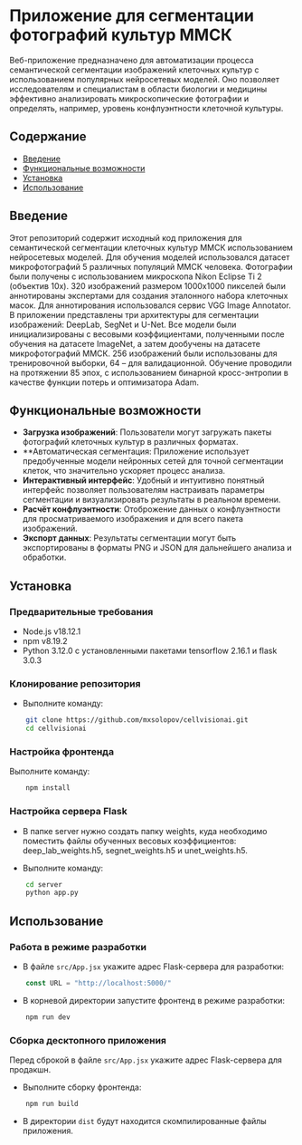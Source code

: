 # Приложение для сегментации фотографий культур ММСК

Веб-приложение предназначено для автоматизации процесса семантической сегментации изображений клеточных культур с использованием популярных нейросетевых моделей. Оно позволяет исследователям и специалистам в области биологии и медицины эффективно анализировать микроскопические фотографии и определять, например, уровень конфлуэнтности клеточной культуры.

## Содержание

- [Введение](#введение)
- [Функциональные возможности](#функциональные-возможности)
- [Установка](#установка)
- [Использование](#использование)

## Введение

Этот репозиторий содержит исходный код приложения для семантической сегментации клеточных культур ММСК использованием нейросетевых моделей. Для обучения моделей использовался датасет микрофотографий 5 различных популяций ММСК человека. Фотографии были получены с использованием микроскопа Nikon Eclipse Ti 2 (объектив 10x). 320 изображений размером 1000x1000 пикселей были аннотированы экспертами для создания эталонного набора клеточных масок. Для аннотирования использовался сервис VGG Image Annotator. В приложении представлены три архитектуры для сегментации изображений: DeepLab, SegNet и U-Net. Все модели были инициализированы c весовыми коэффициентами, полученными после обучения на датасете ImageNet, а затем дообучены на датасете микрофотографий ММСК. 256 изображений были использованы для тренировочной выборки, 64 – для валидационной. Обучение проводили на протяжении 85 эпох, c использованием бинарной кросс-энтропии в качестве функции потерь и оптимизатора Adam.

## Функциональные возможности

- **Загрузка изображений**: Пользователи могут загружать пакеты фотографий клеточных культур в различных форматах.
- **Автоматическая сегментация: Приложение использует предобученные модели нейронных сетей для точной сегментации клеток, что значительно ускоряет процесс анализа.
- **Интерактивный интерфейс**: Удобный и интуитивно понятный интерфейс позволяет пользователям настраивать параметры сегментации и визуализировать результаты в реальном времени.
- **Расчёт конфлуэнтности**: Отоброжение данных о конфлуэнтности для просматриваемого изображения и для всего пакета изображений. 
- **Экспорт данных**: Результаты сегментации могут быть экспортированы в форматы PNG и JSON для дальнейшего анализа и обработки.

## Установка

### Предварительные требования

- Node.js v18.12.1
- npm v8.19.2
- Python 3.12.0 c установленными пакетами tensorflow 2.16.1 и flask 3.0.3

### Клонирование репозитория

- Выполните команду:
```bash
    git clone https://github.com/mxsolopov/cellvisionai.git
    cd cellvisionai
```

### Настройка фронтенда

Выполните команду:
```bash
    npm install
```

### Настройка сервера Flask

- В папке server нужно создать папку weights, куда необходимо поместить файлы обученных весовых коэффициентов: deep_lab_weights.h5, segnet_weights.h5 и unet_weights.h5.

- Выполните команду:
```bash
    cd server
    python app.py
```

## Использование

### Работа в режиме разработки

- В файле `src/App.jsx` укажите адрес Flask-сервера для разработки:
```js
    const URL = "http://localhost:5000/"
```

- В корневой директории запустите фронтенд в режиме разработки:
```bash
    npm run dev
```

### Сборка десктопного приложения

Перед сброкой в файле `src/App.jsx` укажите адрес Flask-сервера для продакшн.

- Выполните сборку фронтенда:
```bash
    npm run build
```

- В директории `dist` будут находится скомпилированные файлы приложения.